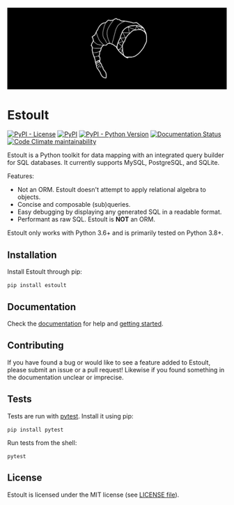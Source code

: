![la black luna](https://raw.githubusercontent.com/halcyonnouveau/estoult/master/docs/la_black_luna.png)

# Estoult

[![PyPI - License](https://img.shields.io/pypi/l/estoult)](https://pypi.org/project/estoult/)
[![PyPI](https://img.shields.io/pypi/v/estoult)](https://pypi.org/project/estoult/)
[![PyPI - Python Version](https://img.shields.io/pypi/pyversions/estoult)](https://pypi.org/project/estoult/)
[![Documentation Status](https://readthedocs.org/projects/estoult/badge/?version=latest)](https://estoult.readthedocs.io/en/latest/?badge=latest)
[![Code Climate maintainability](https://img.shields.io/codeclimate/maintainability-percentage/halcyonnouveau/estoult)](https://codeclimate.com/github/halcyonnouveau/estoult)

Estoult is a Python toolkit for data mapping with an integrated query builder for SQL databases. It currently supports MySQL, PostgreSQL, and SQLite.

Features:

- Not an ORM. Estoult doesn't attempt to apply relational algebra to objects.
- Concise and composable (sub)queries.
- Easy debugging by displaying any generated SQL in a readable format.
- Performant as raw SQL. Estoult is **NOT** an ORM.

Estoult only works with Python 3.6+ and is primarily tested on Python 3.8+.

## Installation

Install Estoult through pip:

```
pip install estoult
```

## Documentation

Check the [documentation](https://estoult.readthedocs.io/en/latest/) for help and [getting started](https://estoult.readthedocs.io/en/latest/getting_started.html).

## Contributing

If you have found a bug or would like to see a feature added to Estoult, please submit an issue or a pull request! Likewise if you found something in the documentation unclear or imprecise.

## Tests

Tests are run with [pytest](https://docs.pytest.org/en/stable/). Install it using pip:

```
pip install pytest
```

Run tests from the shell:

```
pytest
```

## License

Estoult is licensed under the MIT license (see [LICENSE file](/LICENSE)).
